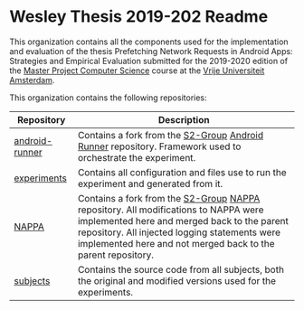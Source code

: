 # Wesley Thesis 2019-202 Readme

This organization contains all the components used for the implementation and evaluation of the thesis Prefetching Network Requests in Android Apps: Strategies and Empirical Evaluation submitted for the 2019-2020 edition of 
the [Master Project Computer Science](https://studiegids.vu.nl/en/Master/2019-2020/computer-science/XM_0011) course 
at the [Vrije Universiteit Amsterdam](https://www.vu.nl/en).

This organization contains the following repositories:

| Repository     | Description                                                                                                                                                                                                                                        |
|----------------|----------------------------------------------------------------------------------------------------------------------------------------------------------------------------------------------------------------------------------------------------|
| [android-runner](https://github.com/VU-Thesis-2019-2020-Wesley-Shann/android-runner) | Contains a fork from the [S2-Group](https://github.com/S2-group) [Android Runner](https://github.com/S2-group/android-runner) repository.  Framework used to orchestrate the experiment.                                                                                                                                        |
| [experiments](https://github.com/VU-Thesis-2019-2020-Wesley-Shann/experiments)    | Contains all configuration and files use to run the experiment and generated from it.                                                                                                                                                              |
| [NAPPA](https://github.com/VU-Thesis-2019-2020-Wesley-Shann/NAPPA)          | Contains a fork from the [S2-Group](https://github.com/S2-group) [NAPPA](https://github.com/S2-group/NAPPA) repository. All modifications to NAPPA were implemented here and merged back to the parent repository. All injected logging statements were implemented here and not merged back to the parent repository. |
| [subjects](subjects)       | Contains the source code from all subjects, both the original and modified versions used for the experiments.                                                                                                                                      |
